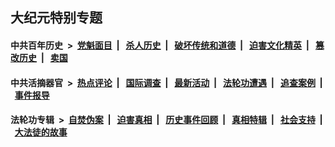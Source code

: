 ## 大纪元特别专题

#### 中共百年历史 &nbsp;>&nbsp; [党魁面目](indexes/nf1176107/README.md?01250430) &nbsp;| &nbsp; [杀人历史](indexes/nf1176106/README.md?01250430) &nbsp;| &nbsp; [破坏传统和道德](indexes/nf1176106/README.md?01250430) &nbsp;| &nbsp; [迫害文化精英](indexes/nf1176111/README.md?01250430) &nbsp;| &nbsp; [篡改历史](indexes/nf1176115/README.md?01250430) &nbsp;| &nbsp; [卖国](indexes/nf1176117/README.md?01250430) 

#### 中共活摘器官 &nbsp;>&nbsp; [热点评论](indexes/nf5879/README.md?01250430) &nbsp;| &nbsp; [国际调查](indexes/nf5947/README.md?01250430) &nbsp;| &nbsp; [最新活动](indexes/nf5883/README.md?01250430) &nbsp;| &nbsp; [法轮功遭遇](indexes/nf5881/README.md?01250430) &nbsp;| &nbsp; [追查案例](indexes/nf5880/README.md?01250430) &nbsp;| &nbsp; [事件报导](indexes/nf5877/README.md?01250430) 

#### 法轮功专辑 &nbsp;>&nbsp; [自焚伪案](indexes/nf5562/README.md?01250430) &nbsp;| &nbsp; [迫害真相](indexes/nf4379/README.md?01250430) &nbsp;| &nbsp; [历史事件回顾](indexes/nf5793/README.md?01250430) &nbsp;| &nbsp; [真相特辑](indexes/nf4389/README.md?01250430) &nbsp;| &nbsp; [社会支持](indexes/nf4386/README.md?01250430) &nbsp;| &nbsp; [大法徒的故事](indexes/nf1147481/README.md?01250430) 
